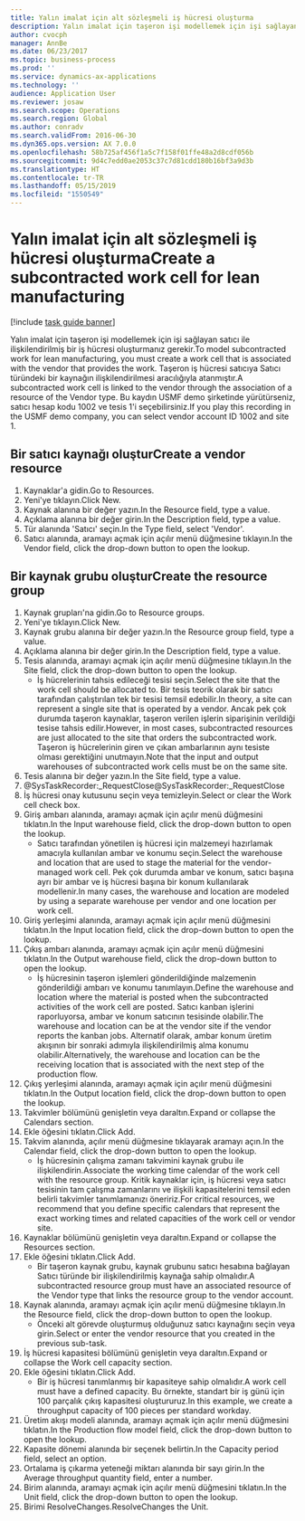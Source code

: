 ```yaml
---
title: Yalın imalat için alt sözleşmeli iş hücresi oluşturma
description: Yalın imalat için taşeron işi modellemek için işi sağlayan satıcı ile ilişkilendirilmiş bir iş hücresi oluşturmanız gerekir.
author: cvocph
manager: AnnBe
ms.date: 06/23/2017
ms.topic: business-process
ms.prod: ''
ms.service: dynamics-ax-applications
ms.technology: ''
audience: Application User
ms.reviewer: josaw
ms.search.scope: Operations
ms.search.region: Global
ms.author: conradv
ms.search.validFrom: 2016-06-30
ms.dyn365.ops.version: AX 7.0.0
ms.openlocfilehash: 58b725af456f1a5c7f158f01ffe48a2d8cdf056b
ms.sourcegitcommit: 9d4c7edd0ae2053c37c7d81cdd180b16bf3a9d3b
ms.translationtype: HT
ms.contentlocale: tr-TR
ms.lasthandoff: 05/15/2019
ms.locfileid: "1550549"
---
```

# <a name="create-a-subcontracted-work-cell-for-lean-manufacturing"></a><span data-ttu-id="948d0-103">Yalın imalat için alt sözleşmeli iş hücresi oluşturma</span><span class="sxs-lookup"><span data-stu-id="948d0-103">Create a subcontracted work cell for lean manufacturing</span></span>

[!include [task guide banner](../../includes/task-guide-banner.md)]

<span data-ttu-id="948d0-104">Yalın imalat için taşeron işi modellemek için işi sağlayan satıcı ile ilişkilendirilmiş bir iş hücresi oluşturmanız gerekir.</span><span class="sxs-lookup"><span data-stu-id="948d0-104">To model subcontracted work for lean manufacturing, you must create a work cell that is associated with the vendor that provides the work.</span></span> <span data-ttu-id="948d0-105">Taşeron iş hücresi satıcıya Satıcı türündeki bir kaynağın ilişkilendirilmesi aracılığıyla atanmıştır.</span><span class="sxs-lookup"><span data-stu-id="948d0-105">A subcontracted work cell is linked to the vendor through the association of a resource of the Vendor type.</span></span> <span data-ttu-id="948d0-106">Bu kaydın USMF demo şirketinde yürütürseniz, satıcı hesap kodu 1002 ve tesis 1'i seçebilirsiniz.</span><span class="sxs-lookup"><span data-stu-id="948d0-106">If you play this recording in the USMF demo company, you can select vendor account ID 1002 and site 1.</span></span>


## <a name="create-a-vendor-resource"></a><span data-ttu-id="948d0-107">Bir satıcı kaynağı oluştur</span><span class="sxs-lookup"><span data-stu-id="948d0-107">Create a vendor resource</span></span>
1. <span data-ttu-id="948d0-108">Kaynaklar'a gidin.</span><span class="sxs-lookup"><span data-stu-id="948d0-108">Go to Resources.</span></span>
2. <span data-ttu-id="948d0-109">Yeni'ye tıklayın.</span><span class="sxs-lookup"><span data-stu-id="948d0-109">Click New.</span></span>
3. <span data-ttu-id="948d0-110">Kaynak alanına bir değer yazın.</span><span class="sxs-lookup"><span data-stu-id="948d0-110">In the Resource field, type a value.</span></span>
4. <span data-ttu-id="948d0-111">Açıklama alanına bir değer girin.</span><span class="sxs-lookup"><span data-stu-id="948d0-111">In the Description field, type a value.</span></span>
5. <span data-ttu-id="948d0-112">Tür alanında 'Satıcı' seçin.</span><span class="sxs-lookup"><span data-stu-id="948d0-112">In the Type field, select 'Vendor'.</span></span>
6. <span data-ttu-id="948d0-113">Satıcı alanında, aramayı açmak için açılır menü düğmesine tıklayın.</span><span class="sxs-lookup"><span data-stu-id="948d0-113">In the Vendor field, click the drop-down button to open the lookup.</span></span>

## <a name="create-the-resource-group"></a><span data-ttu-id="948d0-114">Bir kaynak grubu oluştur</span><span class="sxs-lookup"><span data-stu-id="948d0-114">Create the resource group</span></span>
1. <span data-ttu-id="948d0-115">Kaynak grupları'na gidin.</span><span class="sxs-lookup"><span data-stu-id="948d0-115">Go to Resource groups.</span></span>
2. <span data-ttu-id="948d0-116">Yeni'ye tıklayın.</span><span class="sxs-lookup"><span data-stu-id="948d0-116">Click New.</span></span>
3. <span data-ttu-id="948d0-117">Kaynak grubu alanına bir değer yazın.</span><span class="sxs-lookup"><span data-stu-id="948d0-117">In the Resource group field, type a value.</span></span>
4. <span data-ttu-id="948d0-118">Açıklama alanına bir değer girin.</span><span class="sxs-lookup"><span data-stu-id="948d0-118">In the Description field, type a value.</span></span>
5. <span data-ttu-id="948d0-119">Tesis alanında, aramayı açmak için açılır menü düğmesine tıklayın.</span><span class="sxs-lookup"><span data-stu-id="948d0-119">In the Site field, click the drop-down button to open the lookup.</span></span>
    * <span data-ttu-id="948d0-120">İş hücrelerinin tahsis edileceği tesisi seçin.</span><span class="sxs-lookup"><span data-stu-id="948d0-120">Select the site that the work cell should be allocated to.</span></span> <span data-ttu-id="948d0-121">Bir tesis teorik olarak bir satıcı tarafından çalıştırılan tek bir tesisi temsil edebilir.</span><span class="sxs-lookup"><span data-stu-id="948d0-121">In theory, a site can represent a single site that is operated by a vendor.</span></span> <span data-ttu-id="948d0-122">Ancak pek çok durumda taşeron kaynaklar, taşeron verilen işlerin siparişinin verildiği tesise tahsis edilir.</span><span class="sxs-lookup"><span data-stu-id="948d0-122">However, in most cases, subcontracted resources are just allocated to the site that orders the subcontracted work.</span></span> <span data-ttu-id="948d0-123">Taşeron iş hücrelerinin giren ve çıkan ambarlarının aynı tesiste olması gerektiğini unutmayın.</span><span class="sxs-lookup"><span data-stu-id="948d0-123">Note that the input and output warehouses of subcontracted work cells must be on the same site.</span></span>  
6. <span data-ttu-id="948d0-124">Tesis alanına bir değer yazın.</span><span class="sxs-lookup"><span data-stu-id="948d0-124">In the Site field, type a value.</span></span>
7. <span data-ttu-id="948d0-125">@SysTaskRecorder:_RequestClose</span><span class="sxs-lookup"><span data-stu-id="948d0-125">@SysTaskRecorder:_RequestClose</span></span>
8. <span data-ttu-id="948d0-126">İş hücresi onay kutusunu seçin veya temizleyin.</span><span class="sxs-lookup"><span data-stu-id="948d0-126">Select or clear the Work cell check box.</span></span>
9. <span data-ttu-id="948d0-127">Giriş ambarı alanında, aramayı açmak için açılır menü düğmesini tıklatın.</span><span class="sxs-lookup"><span data-stu-id="948d0-127">In the Input warehouse field, click the drop-down button to open the lookup.</span></span>
    * <span data-ttu-id="948d0-128">Satıcı tarafından yönetilen iş hücresi için malzemeyi hazırlamak amacıyla kullanılan ambar ve konumu seçin.</span><span class="sxs-lookup"><span data-stu-id="948d0-128">Select the warehouse and location that are used to stage the material for the vendor-managed work cell.</span></span> <span data-ttu-id="948d0-129">Pek çok durumda ambar ve konum, satıcı başına ayrı bir ambar ve iş hücresi başına bir konum kullanılarak modellenir.</span><span class="sxs-lookup"><span data-stu-id="948d0-129">In many cases, the warehouse and location are modeled by using a separate warehouse per vendor and one location per work cell.</span></span>  
10. <span data-ttu-id="948d0-130">Giriş yerleşimi alanında, aramayı açmak için açılır menü düğmesini tıklatın.</span><span class="sxs-lookup"><span data-stu-id="948d0-130">In the Input location field, click the drop-down button to open the lookup.</span></span>
11. <span data-ttu-id="948d0-131">Çıkış ambarı alanında, aramayı açmak için açılır menü düğmesini tıklatın.</span><span class="sxs-lookup"><span data-stu-id="948d0-131">In the Output warehouse field, click the drop-down button to open the lookup.</span></span>
    * <span data-ttu-id="948d0-132">İş hücresinin taşeron işlemleri gönderildiğinde malzemenin gönderildiği ambarı ve konumu tanımlayın.</span><span class="sxs-lookup"><span data-stu-id="948d0-132">Define the warehouse and location where the material is posted when the subcontracted activities of the work cell are posted.</span></span> <span data-ttu-id="948d0-133">Satıcı kanban işlerini raporluyorsa, ambar ve konum satıcının tesisinde olabilir.</span><span class="sxs-lookup"><span data-stu-id="948d0-133">The warehouse and location can be at the vendor site if the vendor reports the kanban jobs.</span></span> <span data-ttu-id="948d0-134">Alternatif olarak, ambar konum üretim akışının bir sonraki adımıyla ilişkilendirilmiş alma konumu olabilir.</span><span class="sxs-lookup"><span data-stu-id="948d0-134">Alternatively, the warehouse and location can be the receiving location that is associated with the next step of the production flow.</span></span>  
12. <span data-ttu-id="948d0-135">Çıkış yerleşimi alanında, aramayı açmak için açılır menü düğmesini tıklatın.</span><span class="sxs-lookup"><span data-stu-id="948d0-135">In the Output location field, click the drop-down button to open the lookup.</span></span>
13. <span data-ttu-id="948d0-136">Takvimler bölümünü genişletin veya daraltın.</span><span class="sxs-lookup"><span data-stu-id="948d0-136">Expand or collapse the Calendars section.</span></span>
14. <span data-ttu-id="948d0-137">Ekle öğesini tıklatın.</span><span class="sxs-lookup"><span data-stu-id="948d0-137">Click Add.</span></span>
15. <span data-ttu-id="948d0-138">Takvim alanında, açılır menü düğmesine tıklayarak aramayı açın.</span><span class="sxs-lookup"><span data-stu-id="948d0-138">In the Calendar field, click the drop-down button to open the lookup.</span></span>
    * <span data-ttu-id="948d0-139">İş hücresinin çalışma zamanı takvimini kaynak grubu ile ilişkilendirin.</span><span class="sxs-lookup"><span data-stu-id="948d0-139">Associate the working time calendar of the work cell with the resource group.</span></span> <span data-ttu-id="948d0-140">Kritik kaynaklar için, iş hücresi veya satıcı tesisinin tam çalışma zamanlarını ve ilişkili kapasitelerini temsil eden belirli takvimler tanımlamanızı öneririz.</span><span class="sxs-lookup"><span data-stu-id="948d0-140">For critical resources, we recommend that you define specific calendars that represent the exact working times and related capacities of the work cell or vendor site.</span></span>  
16. <span data-ttu-id="948d0-141">Kaynaklar bölümünü genişletin veya daraltın.</span><span class="sxs-lookup"><span data-stu-id="948d0-141">Expand or collapse the Resources section.</span></span>
17. <span data-ttu-id="948d0-142">Ekle öğesini tıklatın.</span><span class="sxs-lookup"><span data-stu-id="948d0-142">Click Add.</span></span>
    * <span data-ttu-id="948d0-143">Bir taşeron kaynak grubu, kaynak grubunu satıcı hesabına bağlayan Satıcı türünde bir ilişkilendirilmiş kaynağa sahip olmalıdır.</span><span class="sxs-lookup"><span data-stu-id="948d0-143">A subcontracted resource group must have an associated resource of the Vendor type that links the resource group to the vendor account.</span></span>  
18. <span data-ttu-id="948d0-144">Kaynak alanında, aramayı açmak için açılır menü düğmesine tıklayın.</span><span class="sxs-lookup"><span data-stu-id="948d0-144">In the Resource field, click the drop-down button to open the lookup.</span></span>
    * <span data-ttu-id="948d0-145">Önceki alt görevde oluşturmuş olduğunuz satıcı kaynağını seçin veya girin.</span><span class="sxs-lookup"><span data-stu-id="948d0-145">Select or enter the vendor resource that you created in the previous sub-task.</span></span>  
19. <span data-ttu-id="948d0-146">İş hücresi kapasitesi bölümünü genişletin veya daraltın.</span><span class="sxs-lookup"><span data-stu-id="948d0-146">Expand or collapse the Work cell capacity section.</span></span>
20. <span data-ttu-id="948d0-147">Ekle öğesini tıklatın.</span><span class="sxs-lookup"><span data-stu-id="948d0-147">Click Add.</span></span>
    * <span data-ttu-id="948d0-148">Bir iş hücresi tanımlanmış bir kapasiteye sahip olmalıdır.</span><span class="sxs-lookup"><span data-stu-id="948d0-148">A work cell must have a defined capacity.</span></span> <span data-ttu-id="948d0-149">Bu örnekte, standart bir iş günü için 100 parçalık çıkış kapasitesi oluştururuz.</span><span class="sxs-lookup"><span data-stu-id="948d0-149">In this example, we create a throughput capacity of 100 pieces per standard workday.</span></span>  
21. <span data-ttu-id="948d0-150">Üretim akışı modeli alanında, aramayı açmak için açılır menü düğmesini tıklatın.</span><span class="sxs-lookup"><span data-stu-id="948d0-150">In the Production flow model field, click the drop-down button to open the lookup.</span></span>
22. <span data-ttu-id="948d0-151">Kapasite dönemi alanında bir seçenek belirtin.</span><span class="sxs-lookup"><span data-stu-id="948d0-151">In the Capacity period field, select an option.</span></span>
23. <span data-ttu-id="948d0-152">Ortalama iş çıkarma yeteneği miktarı alanında bir sayı girin.</span><span class="sxs-lookup"><span data-stu-id="948d0-152">In the Average throughput quantity field, enter a number.</span></span>
24. <span data-ttu-id="948d0-153">Birim alanında, aramayı açmak için açılır menü düğmesini tıklatın.</span><span class="sxs-lookup"><span data-stu-id="948d0-153">In the Unit field, click the drop-down button to open the lookup.</span></span>
25. <span data-ttu-id="948d0-154">Birimi ResolveChanges.</span><span class="sxs-lookup"><span data-stu-id="948d0-154">ResolveChanges the Unit.</span></span>

